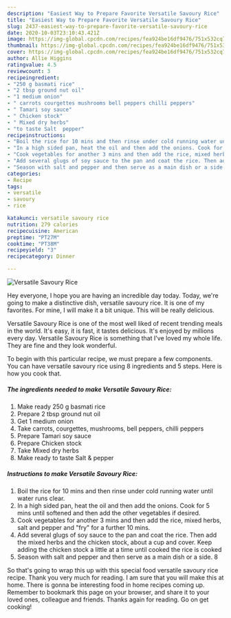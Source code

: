 ```yaml
---
description: "Easiest Way to Prepare Favorite Versatile Savoury Rice"
title: "Easiest Way to Prepare Favorite Versatile Savoury Rice"
slug: 2437-easiest-way-to-prepare-favorite-versatile-savoury-rice
date: 2020-10-03T23:10:43.421Z
image: https://img-global.cpcdn.com/recipes/fea924be16df9476/751x532cq70/versatile-savoury-rice-recipe-main-photo.jpg
thumbnail: https://img-global.cpcdn.com/recipes/fea924be16df9476/751x532cq70/versatile-savoury-rice-recipe-main-photo.jpg
cover: https://img-global.cpcdn.com/recipes/fea924be16df9476/751x532cq70/versatile-savoury-rice-recipe-main-photo.jpg
author: Allie Higgins
ratingvalue: 4.5
reviewcount: 3
recipeingredient:
- "250 g basmati rice"
- "2 tbsp ground nut oil"
- "1 medium onion"
- " carrots courgettes mushrooms bell peppers chilli peppers"
- " Tamari soy sauce"
- " Chicken stock"
- " Mixed dry herbs"
- "to taste Salt  pepper"
recipeinstructions:
- "Boil the rice for 10 mins and then rinse under cold running water until water runs clear."
- "In a high sided pan, heat the oil and then add the onions. Cook for 5 mins until softened and then add the other vegetables if desired."
- "Cook vegetables for another 3 mins and then add the rice, mixed herbs, salt and pepper and &#34;fry&#34; for a further 10 mins."
- "Add several glugs of soy sauce to the pan and coat the rice. Then add the mixed herbs and the chicken stock, about a cup and cover. Keep adding the chicken stock a little at a time until cooked the rice is cooked"
- "Season with salt and pepper and then serve as a main dish or a side. 8"
categories:
- Recipe
tags:
- versatile
- savoury
- rice

katakunci: versatile savoury rice 
nutrition: 279 calories
recipecuisine: American
preptime: "PT27M"
cooktime: "PT38M"
recipeyield: "3"
recipecategory: Dinner

---
```



![Versatile Savoury Rice](https://img-global.cpcdn.com/recipes/fea924be16df9476/751x532cq70/versatile-savoury-rice-recipe-main-photo.jpg)

Hey everyone, I hope you are having an incredible day today. Today, we're going to make a distinctive dish, versatile savoury rice. It is one of my favorites. For mine, I will make it a bit unique. This will be really delicious.

Versatile Savoury Rice is one of the most well liked of recent trending meals in the world. It's easy, it is fast, it tastes delicious. It's enjoyed by millions every day. Versatile Savoury Rice is something that I've loved my whole life. They are fine and they look wonderful.




To begin with this particular recipe, we must prepare a few components. You can have versatile savoury rice using 8 ingredients and 5 steps. Here is how you cook that.

<!--inarticleads1-->

##### The ingredients needed to make Versatile Savoury Rice:

1. Make ready 250 g basmati rice
1. Prepare 2 tbsp ground nut oil
1. Get 1 medium onion
1. Take  carrots, courgettes, mushrooms, bell peppers, chilli peppers
1. Prepare  Tamari soy sauce
1. Prepare  Chicken stock
1. Take  Mixed dry herbs
1. Make ready to taste Salt &amp; pepper




<!--inarticleads2-->

##### Instructions to make Versatile Savoury Rice:

1. Boil the rice for 10 mins and then rinse under cold running water until water runs clear.
1. In a high sided pan, heat the oil and then add the onions. Cook for 5 mins until softened and then add the other vegetables if desired.
1. Cook vegetables for another 3 mins and then add the rice, mixed herbs, salt and pepper and &#34;fry&#34; for a further 10 mins.
1. Add several glugs of soy sauce to the pan and coat the rice. Then add the mixed herbs and the chicken stock, about a cup and cover. Keep adding the chicken stock a little at a time until cooked the rice is cooked
1. Season with salt and pepper and then serve as a main dish or a side. 8




So that's going to wrap this up with this special food versatile savoury rice recipe. Thank you very much for reading. I am sure that you will make this at home. There is gonna be interesting food in home recipes coming up. Remember to bookmark this page on your browser, and share it to your loved ones, colleague and friends. Thanks again for reading. Go on get cooking!
